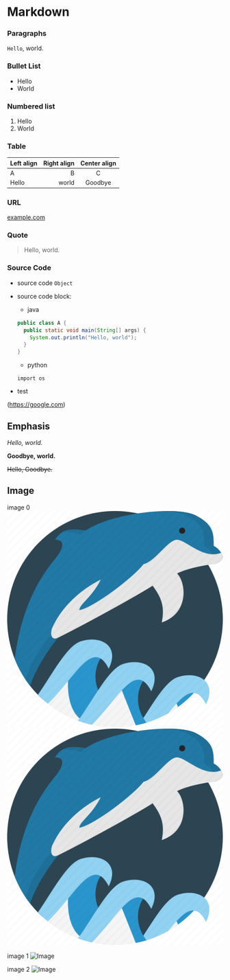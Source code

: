 # Markdown

### Paragraphs

`Hello`, world.

### Bullet List

- Hello
- World

### Numbered list

1. Hello
2. World

### Table

| Left align | Right align | Center align |
|:-----------|------------:|:------------:|
| A          | B           | C            |
| Hello      | world       | Goodbye      |

### URL

[example.com](http://example.com/)

### Quote

> Hello, world.
	
### Source Code

* source code
`Object`

* source code block:

	* java
	```java
	public class A {
	  public static void main(String[] args) {
	    System.out.println("Hello, world");
	  }
	}
	```
	* python
	```
	import os
	```
	
* test 

(https://google.com)


## Emphasis

*Hello, world.*

**Goodbye, world.**

~~Hello, Goodbye.~~

## Image

image 0
![Image](./app.png) 
![Image](app.png) 

image 1
![Image](/Users/allen/Workspace/github/Mindolph/DemoProject/app.png "image")

image 2
![Image](/Users/allen/Pictures/3277107.jpg)

